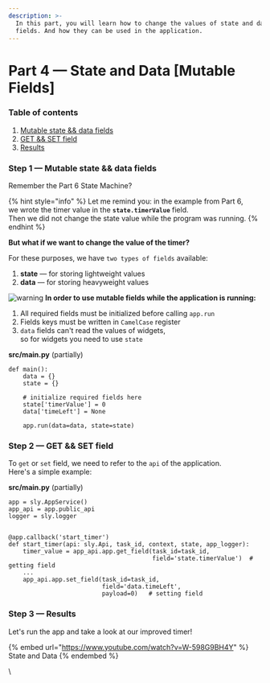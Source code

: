 ```yaml
---
description: >-
  In this part, you will learn how to change the values of state and data
  fields. And how they can be used in the application.
---
```


# Part 4 — State and Data \[Mutable Fields]

### Table of contents

1. [Mutable state && data fields](part-4-state-and-data-mutable-fields.md#step-1-mutable-state-and-and-data-fields)
2. [GET && SET field](part-4-state-and-data-mutable-fields.md#step-2-get-and-and-set-field)
3. [Results](part-4-state-and-data-mutable-fields.md#step-3-results)

### Step 1 — Mutable state && data fields

Remember the Part 6 State Machine?

{% hint style="info" %}
Let me remind you: in the example from Part 6,\
we wrote the timer value in the **`state.timerValue`** field.\
Then we did not change the state value while the program was running.
{% endhint %}

**But what if we want to change the value of the timer?**

For these purposes, we have `two types of fields` available:

1. **state** — for storing lightweight values
2. **data** — for storing heavyweight values

<img src="https://github.githubassets.com/images/icons/emoji/unicode/26a0.png" alt="warning" data-size="line"> **In order to use mutable fields while the application is running:**

1. All required fields must be initialized before calling `app.run`
2. Fields keys must be written in `CamelCase` register
3. `data` fields can't read the values of widgets,\
   so for widgets you need to use `state`

**src/main.py** (partially)

```
def main():
	data = {}
	state = {}

	# initialize required fields here
	state['timerValue'] = 0
	data['timeLeft'] = None

	app.run(data=data, state=state)
```

### Step 2 — GET && SET field

To `get` or `set` field, we need to refer to the `api` of the application.\
Here's a simple example:

**src/main.py** (partially)

```
app = sly.AppService()
app_api = app.public_api
logger = sly.logger


@app.callback('start_timer')
def start_timer(api: sly.Api, task_id, context, state, app_logger):
    timer_value = app_api.app.get_field(task_id=task_id,
                                        field='state.timerValue')  # getting field
    ...
    app_api.app.set_field(task_id=task_id,
                          field='data.timeLeft',
                          payload=0)   # setting field
```

### Step 3 — Results

Let's run the app and take a look at our improved timer!

{% embed url="https://www.youtube.com/watch?v=W-598G9BH4Y" %}
State and Data
{% endembed %}

\
